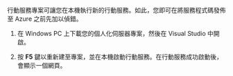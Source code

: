 

行動服務專案可讓您在本機執行新的行動服務。如此，您即可在將服務程式碼發佈至 Azure 之前先加以偵錯。

1. 在 Windows PC 上下載您的個人化伺服器專案，然後在 Visual Studio 中開啟。

2. 按 **F5** 鍵以重新建至專案，並在本機啟動行動服務。在行動服務成功啟動後，會顯示一個網頁。

<!---HONumber=August15_HO6-->